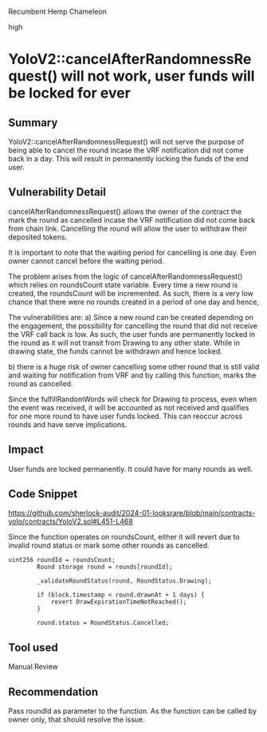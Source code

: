 Recumbent Hemp Chameleon

high

# YoloV2::cancelAfterRandomnessRequest() will not work, user funds will be locked for ever

## Summary
YoloV2::cancelAfterRandomnessRequest() will not serve the purpose of being able to cancel the round incase the VRF notification did not come back in a day. This will result in permanently locking the funds of the end user.

## Vulnerability Detail
cancelAfterRandomnessRequest() allows the owner of the contract the mark the round as cancelled incase the VRF notification did not come back from chain link. Cancelling the round will allow the user to withdraw their deposited tokens.

It is important to note that the waiting period for cancelling is one day. Even owner cannot cancel before the waiting period.

The problem arises from the logic of cancelAfterRandomnessRequest() which relies on roundsCount state variable.
Every time a new round is created, the roundsCount will be incremented. As such, there is a very low chance that there were no rounds created in a period of one day and hence, 

The vulnerabilities are:
a) Since a new round can be created depending on the engagement, the possibility for cancelling the round that did not receive the VRF call back is low. As such, the user funds are permanently locked in the round as it will not transit from Drawing to any other state. While in drawing state, the funds cannot be withdrawn and hence locked. 
     
b) there is a huge risk of owner cancelling some other round that is still valid and waiting for notification from VRF and by calling this function, marks the round as cancelled.

Since the fulfillRandomWords will check for Drawing to process, even when the event was received, it will be accounted as not received and qualifies for one more round to have user funds locked. This can reoccur across rounds and have serve implications. 

## Impact
User funds are locked permanently. It could have for many rounds as well.

## Code Snippet
https://github.com/sherlock-audit/2024-01-looksrare/blob/main/contracts-yolo/contracts/YoloV2.sol#L451-L468

Since the function operates on roundsCount,  either it will revert due to invalid round status or mark some other rounds as cancelled.

```solidity
uint256 roundId = roundsCount;
        Round storage round = rounds[roundId];

        _validateRoundStatus(round, RoundStatus.Drawing);

        if (block.timestamp < round.drawnAt + 1 days) {
            revert DrawExpirationTimeNotReached();
        }

        round.status = RoundStatus.Cancelled;

```
## Tool used

Manual Review

## Recommendation
Pass roundId as parameter to the function. As the function can be called by owner only, that should resolve the issue.
